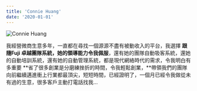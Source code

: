 ```yaml
---
title: 'Connie Huang'
date: '2020-01-01'
---
```

![Connie Huang](https://media.fujisuzuki.com/team/circle/circle-connie.jpg)

我經營微商生意多年，一直都在尋找一個源源不盡有被動收入的平台，我選擇
**跟隨Fuji 卓越團隊系統，她的領導能力令我佩服**，還有她的團隊自動吸客系統，還她的自動培訓系統，還有她的自動管理系統，都是現代網絡時代的需求，令我明白有多重要
**省了很多創業是分磨練挫折的時間，令我輕鬆創業，**帶領我們的團隊向前繼續邁進衝上行業都最頂尖，短短時間，已經證明了，一個月已經令我做從未有過的生意，很多客戶主動打電話找我...